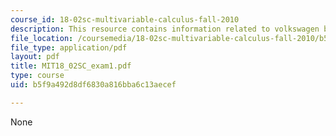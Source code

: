 ```yaml
---
course_id: 18-02sc-multivariable-calculus-fall-2010
description: This resource contains information related to volkswagen bug.
file_location: /coursemedia/18-02sc-multivariable-calculus-fall-2010/b5f9a492d8df6830a816bba6c13aecef_MIT18_02SC_exam1.pdf
file_type: application/pdf
layout: pdf
title: MIT18_02SC_exam1.pdf
type: course
uid: b5f9a492d8df6830a816bba6c13aecef

---
```

None